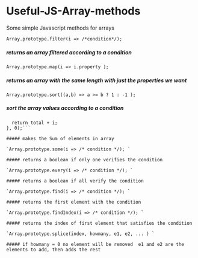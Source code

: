 # Useful-JS-Array-methods
Some simple Javascript methods for arrays

`Array.prototype.filter(i => /*condition*/); `

##### returns an array filtered according to a condition

`Array.prototype.map(i => i.property ); `

##### returns an array with the same length with just the properties we want

`Array.prototype.sort((a,b) => a >= b ? 1 : -1 ); `

##### sort the array values according to a condition

```Array.prototype.reduce((total, i) => { 
  return total + i;
}, 0);```

##### makes the Sum of elements in array

`Array.prototype.some(i => /* condition */); `

##### returns a boolean if only one verifies the condition

`Array.prototype.every(i => /* condition */); `

##### returns a boolean if all verify the condition

`Array.prototype.find(i => /* condition */); `

##### returns the first element with the condition

`Array.prototype.findIndex(i => /* condition */); `

##### returns the index of first element that satisfies the condition

`Array.prototype.splice(index, howmany, e1, e2, ... ) `

##### if howmany = 0 no element will be removed  e1 and e2 are the elements to add, then adds the rest